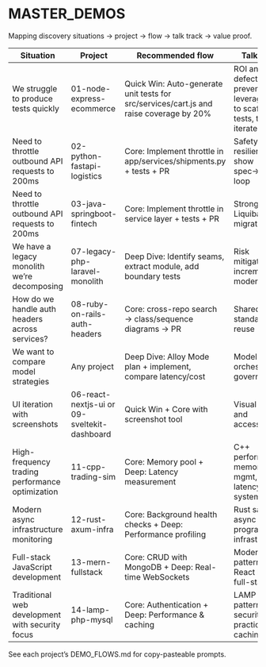 # MASTER_DEMOS

Mapping discovery situations → project → flow → talk track → value proof.

| Situation | Project | Recommended flow | Talk track | Value proof |
|---|---|---|---|---|
| We struggle to produce tests quickly | 01-node-express-ecommerce | Quick Win: Auto-generate unit tests for src/services/cart.js and raise coverage by 20% | ROI and defect prevention; leverage Amp to scaffold tests, then iterate | Jest coverage diff and passing suite |
| Need to throttle outbound API requests to 200ms | 02-python-fastapi-logistics | Core: Implement throttle in app/services/shipments.py + tests + PR | Safety and resilience; show spec→code loop | Pytest results + sequence diagram |
| Need to throttle outbound API requests to 200ms | 03-java-springboot-fintech | Core: Implement throttle in service layer + tests + PR | Strong typing, Liquibase migrations, CI | JUnit + Liquibase changelog applied |
| We have a legacy monolith we’re decomposing | 07-legacy-php-laravel-monolith | Deep Dive: Identify seams, extract module, add boundary tests | Risk mitigation, incremental modernization | Passing boundary tests + diagram diff |
| How do we handle auth headers across services? | 08-ruby-on-rails-auth-headers | Core: cross-repo search → class/sequence diagrams → PR | Shared standards and reuse | Generated diagrams + PR |
| We want to compare model strategies | Any project | Deep Dive: Alloy Mode plan + implement, compare latency/cost | Model orchestration, governance | PR notes with cost/latency tables |
| UI iteration with screenshots | 06-react-nextjs-ui or 09-sveltekit-dashboard | Quick Win + Core with screenshot tool | Visual diffs and accessibility | Saved screenshots + passing e2e |
| High-frequency trading performance optimization | 11-cpp-trading-sim | Core: Memory pool + Deep: Latency measurement | C++ performance, memory mgmt, low-latency systems | Sub-microsecond metrics + flame graphs |
| Modern async infrastructure monitoring | 12-rust-axum-infra | Core: Background health checks + Deep: Performance profiling | Rust safety, async programming, infrastructure | Performance benchmarks + async test coverage |
| Full-stack JavaScript development | 13-mern-fullstack | Core: CRUD with MongoDB + Deep: Real-time WebSockets | Modern JS patterns, React hooks, full-stack | Working CRUD + real-time updates |
| Traditional web development with security focus | 14-lamp-php-mysql | Core: Authentication + Deep: Performance & caching | LAMP patterns, security best practices, caching | Secure auth + performance improvements |

See each project’s DEMO_FLOWS.md for copy-pasteable prompts.
